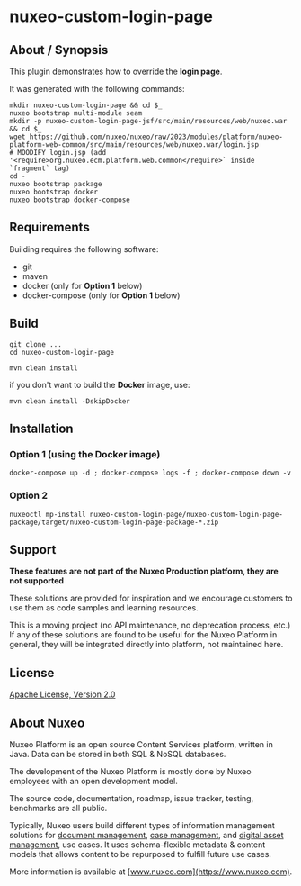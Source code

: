 # nuxeo-custom-login-page

## About / Synopsis

This plugin demonstrates how to override the **login page**.

It was generated with the following commands:
```
mkdir nuxeo-custom-login-page && cd $_
nuxeo bootstrap multi-module seam
mkdir -p nuxeo-custom-login-page-jsf/src/main/resources/web/nuxeo.war && cd $_
wget https://github.com/nuxeo/nuxeo/raw/2023/modules/platform/nuxeo-platform-web-common/src/main/resources/web/nuxeo.war/login.jsp
# MOODIFY login.jsp (add '<require>org.nuxeo.ecm.platform.web.common</require>` inside `fragment` tag)
cd -
nuxeo bootstrap package
nuxeo bootstrap docker
nuxeo bootstrap docker-compose
```

## Requirements

Building requires the following software:

* git
* maven
* docker (only for **Option 1** below)
* docker-compose (only for **Option 1** below)

## Build

```
git clone ...
cd nuxeo-custom-login-page

mvn clean install
```

if you don't want to build the **Docker** image, use:
```
mvn clean install -DskipDocker
```

## Installation

### Option 1 (using the Docker image)

```
docker-compose up -d ; docker-compose logs -f ; docker-compose down -v
```

### Option 2

```
nuxeoctl mp-install nuxeo-custom-login-page/nuxeo-custom-login-page-package/target/nuxeo-custom-login-page-package-*.zip
```

## Support

**These features are not part of the Nuxeo Production platform, they are not supported**

These solutions are provided for inspiration and we encourage customers to use them as code samples and learning resources.

This is a moving project (no API maintenance, no deprecation process, etc.) If any of these solutions are found to be useful for the Nuxeo Platform in general, they will be integrated directly into platform, not maintained here.


## License

[Apache License, Version 2.0](http://www.apache.org/licenses/LICENSE-2.0.html)

## About Nuxeo

Nuxeo Platform is an open source Content Services platform, written in Java. Data can be stored in both SQL & NoSQL databases.

The development of the Nuxeo Platform is mostly done by Nuxeo employees with an open development model.

The source code, documentation, roadmap, issue tracker, testing, benchmarks are all public.

Typically, Nuxeo users build different types of information management solutions for [document management](https://www.nuxeo.com/solutions/document-management/), [case management](https://www.nuxeo.com/solutions/case-management/), and [digital asset management](https://www.nuxeo.com/solutions/dam-digital-asset-management/), use cases. It uses schema-flexible metadata & content models that allows content to be repurposed to fulfill future use cases.

More information is available at [www.nuxeo.com](https://www.nuxeo.com).


